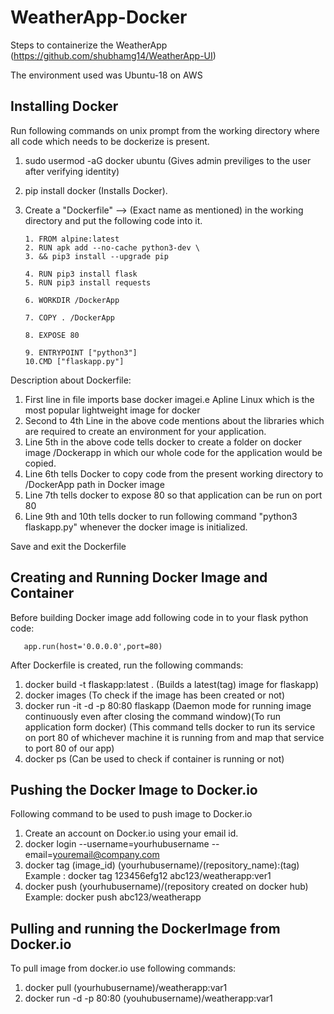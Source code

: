 # WeatherApp-Docker
Steps to containerize the WeatherApp (https://github.com/shubhamg14/WeatherApp-UI)

The environment used was Ubuntu-18 on AWS

## Installing Docker

Run following commands on unix prompt from the working directory where all code which needs to be dockerize is present.

1. sudo usermod -aG docker ubuntu (Gives admin previliges to the user after verifying identity)
2. pip install docker (Installs Docker).
3. Create a "Dockerfile" --> (Exact name as mentioned) in the working directory and put the following code into it.

       1. FROM alpine:latest
       2. RUN apk add --no-cache python3-dev \
       3. && pip3 install --upgrade pip

       4. RUN pip3 install flask  
       5. RUN pip3 install requests

       6. WORKDIR /DockerApp

       7. COPY . /DockerApp

       8. EXPOSE 80

       9. ENTRYPOINT ["python3"]
       10.CMD ["flaskapp.py"]

Description about Dockerfile:

1. First line in file imports base docker imagei.e Apline Linux which is the most popular lightweight image for docker
2. Second to 4th Line in the above code mentions about the libraries which are required to create an environment for your application.
3. Line 5th in the above code tells docker to create a folder on docker image /Dockerapp in which our whole code for the application would be copied.
4. Line 6th tells Docker to copy code from the present working directory to /DockerApp path in Docker image
5. Line 7th tells docker to expose 80 so that application can be run on port 80
6. Line 9th and 10th tells docker to run following command "python3 flaskapp.py" whenever the docker image is initialized.

Save and exit the Dockerfile

## Creating and Running Docker Image and Container

Before building Docker image add following code in to your flask python code:

       app.run(host='0.0.0.0',port=80)

After Dockerfile is created, run the following commands:

1. docker build -t flaskapp:latest . (Builds a latest(tag) image for flaskapp)
2. docker images (To check if the image has been created or not)
3. docker run -it -d -p 80:80 flaskapp (Daemon mode for running image continuously even after closing the command window)(To run application form docker) (This command tells docker to run its service on port 80 of whichever machine it is running from and map that service to port 80 of our app)
4. docker ps (Can be used to check if container is running or not)

## Pushing the Docker Image to Docker.io

Following command to be used to push image to Docker.io

1. Create an account on Docker.io using your email id.
2. docker login --username=yourhubusername --email=youremail@company.com 
3. docker tag (image_id) (yourhubusername)/(repository_name):(tag)
   Example : docker tag 123456efg12 abc123/weatherapp:ver1
4. docker push (yourhubusername)/(repository created on docker hub)
    Example: docker push abc123/weatherapp

## Pulling and running the DockerImage from Docker.io

To pull image from docker.io use following commands:

1. docker pull (yourhubusername)/weatherapp:var1
2. docker run -d -p 80:80 (youhubusername)/weatherapp:var1
